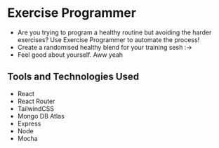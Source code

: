# Exercise Programmer

- Are you trying to program a healthy routine but avoiding the harder exercises? Use Exercise Programmer to automate the process!
- Create a randomised healthy blend for your training sesh :->
- Feel good about yourself. Aww yeah

## Tools and Technologies Used
- React
- React Router
- TailwindCSS
- Mongo DB Atlas
- Express
- Node
- Mocha